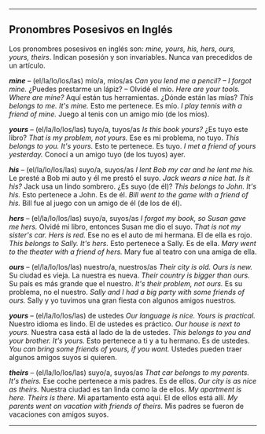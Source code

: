 
---

## Pronombres Posesivos en Inglés

Los pronombres posesivos en inglés son: *mine, yours, his, hers, ours, yours, theirs*. Indican posesión y son invariables. Nunca van precedidos de un artículo.

***mine*** – (el/la/lo/los/las) mío/a, míos/as
*Can you lend me a pencil? – I forgot mine.*
¿Puedes prestarme un lápiz? – Olvidé el mío.
*Here are your tools. Where are mine?*
Aquí están tus herramientas. ¿Dónde están las mías?
*This belongs to me. It's mine.*
Esto me pertenece. Es mío.
*I play tennis with a friend of mine.*
Juego al tenis con un amigo mío (de los míos).

***yours*** – (el/la/lo/los/las) tuyo/a, tuyos/as
*Is this book yours?*
¿Es tuyo este libro?
*That is my problem, not yours.*
Ese es mi problema, no tuyo.
*This belongs to you. It's yours.*
Esto te pertenece. Es tuyo.
*I met a friend of yours yesterday.*
Conocí a un amigo tuyo (de los tuyos) ayer.

***his*** – (el/la/lo/los/las) suyo/a, suyos/as
*I lent Bob my car and he lent me his.*
Le presté a Bob mi auto y él me prestó el suyo.
*Jack wears a nice hat. Is it his?*
Jack usa un lindo sombrero. ¿Es suyo (de él)?
*This belongs to John. It's his.*
Esto pertenece a John. Es de él.
*Bill went to the game with a friend of his.*
Bill fue al juego con un amigo de él (de los de él).

***hers*** – (el/la/lo/los/las) suyo/a, suyos/as
*I forgot my book, so Susan gave me hers.*
Olvidé mi libro, entonces Susan me dio el suyo.
*That is not my sister's car. Hers is red.*
Ese no es el auto de mi hermana. El de ella es rojo.
*This belongs to Sally. It's hers.*
Esto pertenece a Sally. Es de ella.
*Mary went to the theater with a friend of hers.*
Mary fue al teatro con una amiga de ella.

***ours*** – (el/la/lo/los/las) nuestro/a, nuestros/as
*Their city is old. Ours is new.*
Su ciudad es vieja. La nuestra es nueva.
*Their country is bigger than ours.*
Su país es más grande que el nuestro.
*It's their problem, not ours.*
Es su problema, no el nuestro.
*Sally and I had a big party with some friends of ours.*
Sally y yo tuvimos una gran fiesta con algunos amigos nuestros.

***yours*** – (el/la/lo/los/las) de ustedes
*Our language is nice. Yours is practical.*
Nuestro idioma es lindo. El de ustedes es práctico.
*Our house is next to yours.*
Nuestra casa está al lado de la de ustedes.
*This belongs to you and your brother. It's yours.*
Esto pertenece a ti y a tu hermano. Es de ustedes.
*You can bring some friends of yours, if you want.*
Ustedes pueden traer algunos amigos suyos si quieren.

***theirs*** – (el/la/lo/los/las) suyo/a, suyos/as
*That car belongs to my parents. It's theirs.*
Ese coche pertenece a mis padres. Es de ellos.
*Our city is as nice as theirs.*
Nuestra ciudad es tan linda como la de ellos.
*My apartment is here. Theirs is there.*
Mi apartamento está aquí. El de ellos está allí.
*My parents went on vacation with friends of theirs.*
Mis padres se fueron de vacaciones con amigos suyos.

---


